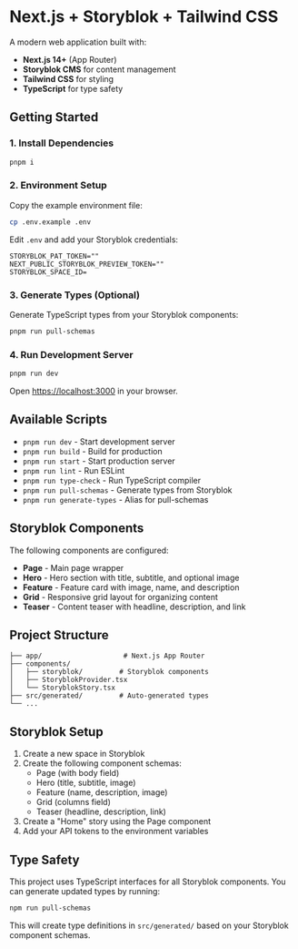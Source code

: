 # Next.js + Storyblok + Tailwind CSS

A modern web application built with:

- **Next.js 14+** (App Router)
- **Storyblok CMS** for content management
- **Tailwind CSS** for styling
- **TypeScript** for type safety

## Getting Started

### 1. Install Dependencies

```bash
pnpm i
```

### 2. Environment Setup

Copy the example environment file:

```bash
cp .env.example .env
```

Edit `.env` and add your Storyblok credentials:

```env
STORYBLOK_PAT_TOKEN=""
NEXT_PUBLIC_STORYBLOK_PREVIEW_TOKEN=""
STORYBLOK_SPACE_ID=
```

### 3. Generate Types (Optional)

Generate TypeScript types from your Storyblok components:

```bash
pnpm run pull-schemas
```

### 4. Run Development Server

```bash
pnpm run dev
```

Open [https://localhost:3000](https://localhost:3000) in your browser.

## Available Scripts

- `pnpm run dev` - Start development server
- `pnpm run build` - Build for production
- `pnpm run start` - Start production server
- `pnpm run lint` - Run ESLint
- `pnpm run type-check` - Run TypeScript compiler
- `pnpm run pull-schemas` - Generate types from Storyblok
- `pnpm run generate-types` - Alias for pull-schemas

## Storyblok Components

The following components are configured:

- **Page** - Main page wrapper
- **Hero** - Hero section with title, subtitle, and optional image
- **Feature** - Feature card with image, name, and description
- **Grid** - Responsive grid layout for organizing content
- **Teaser** - Content teaser with headline, description, and link

## Project Structure

```
├── app/                    # Next.js App Router
├── components/
│   ├── storyblok/         # Storyblok components
│   ├── StoryblokProvider.tsx
│   └── StoryblokStory.tsx
├── src/generated/         # Auto-generated types
└── ...
```

## Storyblok Setup

1. Create a new space in Storyblok
2. Create the following component schemas:
   - Page (with body field)
   - Hero (title, subtitle, image)
   - Feature (name, description, image)
   - Grid (columns field)
   - Teaser (headline, description, link)
3. Create a "Home" story using the Page component
4. Add your API tokens to the environment variables

## Type Safety

This project uses TypeScript interfaces for all Storyblok components. You can generate updated types by running:

```bash
npm run pull-schemas
```

This will create type definitions in `src/generated/` based on your Storyblok component schemas.
